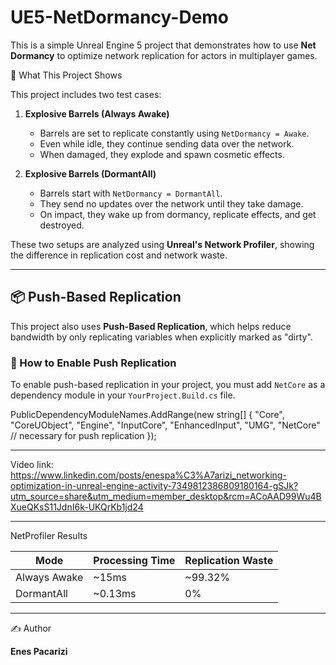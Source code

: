 # UE5-NetDormancy-Demo
This is a simple Unreal Engine 5 project that demonstrates how to use **Net Dormancy** to optimize network replication for actors in multiplayer games.

🧪 What This Project Shows

This project includes two test cases:

1. **Explosive Barrels (Always Awake)**
   - Barrels are set to replicate constantly using `NetDormancy = Awake`.
   - Even while idle, they continue sending data over the network.
   - When damaged, they explode and spawn cosmetic effects.

2. **Explosive Barrels (DormantAll)**
   - Barrels start with `NetDormancy = DormantAll`.
   - They send no updates over the network until they take damage.
   - On impact, they wake up from dormancy, replicate effects, and get destroyed.

These two setups are analyzed using **Unreal's Network Profiler**, showing the difference in replication cost and network waste.

---

## 📦 Push-Based Replication

This project also uses **Push-Based Replication**, which helps reduce bandwidth by only replicating variables when explicitly marked as "dirty".

### 🔧 How to Enable Push Replication

To enable push-based replication in your project, you must add `NetCore` as a dependency module in your `YourProject.Build.cs` file.

PublicDependencyModuleNames.AddRange(new string[] {
    "Core",
    "CoreUObject",
    "Engine",
    "InputCore",
    "EnhancedInput",
    "UMG",
    "NetCore" // necessary for push replication
});

---

Video link:
https://www.linkedin.com/posts/enespa%C3%A7arizi_networking-optimization-in-unreal-engine-activity-7349812386809180164-gSJk?utm_source=share&utm_medium=member_desktop&rcm=ACoAAD99Wu4BXueQKsS11JdnI6k-UKQrKb1jd24

---

NetProfiler Results

| Mode             | Processing Time | Replication Waste |
|------------------|------------------|--------------------|
| Always Awake     | ~15ms            | ~99.32%            |
| DormantAll       | ~0.13ms          | 0%                 |

---

✍️ Author

**Enes Pacarizi**  
